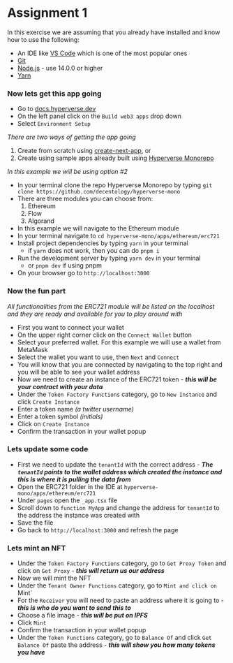 # Assignment 1

In this exercise we are assuming that you already have installed and know how to use the following:
- An IDE like [VS Code](https://code.visualstudio.com/download) which is one of the most popular ones
- [Git](https://git-scm.com/)
- [Node.js](https://nodejs.org/en/) - use 14.0.0 or higher
- [Yarn](https://classic.yarnpkg.com/en/docs/install#mac-stable)

### Now lets get this app going
- Go to [docs.hyperverse.dev](docs.hyperverse.dev)
- On the left panel click on the `Build web3 apps` drop down
- Select `Environment Setup`

*There are two ways of getting the app going*
1. Create from scratch using [create-next-app](https://docs.hyperverse.dev/basics/environment#using-create-next-app), or 
2. Create using sample apps already built using [Hyperverse Monorepo](https://docs.hyperverse.dev/basics/environment#using-the-hyperverse-monorepo) 

*In this example we will be using option #2*

- In your terminal clone the repo Hyperverse Monorepo by typing
`git clone https://github.com/decentology/hyperverse-mono`
- There are three modules you can choose from:
    1. Ethereum
    2. Flow
    3. Algorand
- In this example we will navigate to the Ethereum module
- In your terminal navigate to `cd hyperverse-mono/apps/ethereum/erc721`
- Install project dependencies by typing `yarn` in your terminal
  - if `yarn` does not work, then you can do `pnpm i`
- Run the development server by typing `yarn dev` in your terminal
  - or `pnpm dev` if using pnpm
- On your browser go to `http://localhost:3000`


### Now the fun part
*All functionalities from the ERC721 module will be listed on the localhost and they are ready and available for you to play around with*
- First you want to connect your wallet
- On the upper right corner click on the `Connect Wallet` button
- Select your preferred wallet. For this example we will use a wallet from MetaMask
- Select the wallet you want to use, then `Next` and `Connect`
- You will know that you are connected by navigating to the top right and you will be able to see your wallet address
- Now we need to create an instance of the ERC721 token - **_this will be your contract with your data_**
- Under the `Token Factory Functions` category, go to `New Instance` and click `Create Instance`
- Enter a token name *(a twitter username)*
- Enter a token symbol *(initials)*
- Click on `Create Instance`
- Confirm the transaction in your wallet popup  


### Lets update some code
- First we need to update the `tenantId` with the correct address - **_The `tenantId` points to the wallet address which created the instance and this is where it is pulling the data from_**
- Open the ERC721 folder in the IDE at `hyperverse-mono/apps/ethereum/erc721`
- Under `pages` open the `_app.tsx` file
- Scroll down to `function MyApp` and change the address for `tenantId` to the address the instance was created with
- Save the file
- Go back to `http://localhost:3000` and refresh the page

### Lets mint an NFT
- Under the `Token Factory Functions` category, go to `Get Proxy Token` and click on `Get Proxy` - **_this will return us our address_**
- Now we will mint the NFT
- Under the `Tenant Owner Functions` category, go to `Mint and click on `Mint`
- For the `Receiver` you will need to paste an address where it is going to - **_this is who do you want to send this to_**
- Choose a file image - **_this will be put on IPFS_**
- Click `Mint`
- Confirm the transaction in your wallet popup
- Under the `Token Functions` category, go to `Balance Of` and click `Get Balance Of` paste the address - **_this will show you how many tokens you have_** 